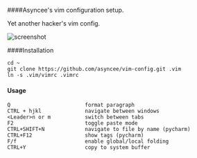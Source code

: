 ####Asyncee's vim configuration setup.

Yet another hacker's vim config.

![screenshot](https://raw.githubusercontent.com/asyncee/vim-config/develop/looknfeel.png)


####Installation

    cd ~
    git clone https://github.com/asyncee/vim-config.git .vim
    ln -s .vim/vimrc .vimrc


#### Usage

    Q                        format paragraph
    CTRL + hjkl              navigate between windows
    <Leader>n or m           switch between tabs
    F2                       toggle paste mode
    CTRL+SHIFT+N             navigate to file by name (pycharm)
    CTRL+F12                 show tags (pycharm)
    F/f                      enable global/local folding
    CTRL+Y                   copy to system buffer
